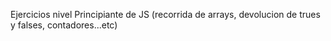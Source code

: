 Ejercicios nivel Principiante de JS (recorrida de arrays, devolucion de trues y falses, contadores...etc)
